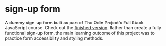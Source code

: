 # sign-up form

A dummy sign-up form built as part of The Odin Project's Full Stack JavaScript course. Check out the [finished version](). Rather than create a fully functional sign-up form, the main learning outcome of this project was to practice form accessibility and styling methods.